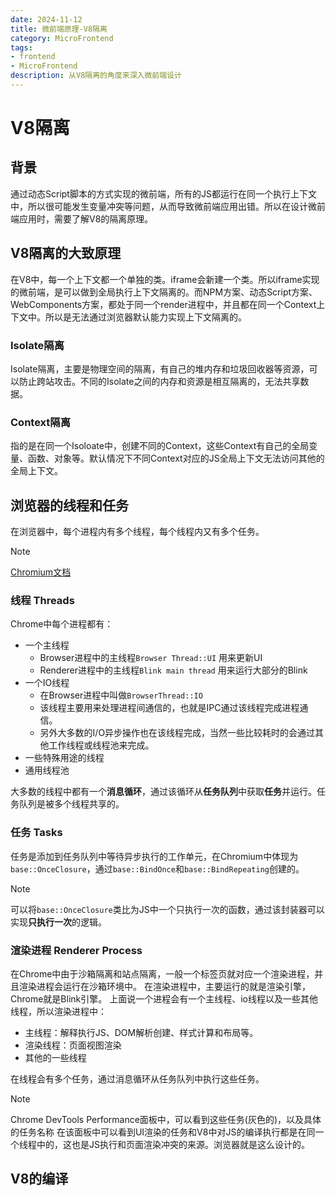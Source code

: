 ```yaml
---
date: 2024-11-12
title: 微前端原理-V8隔离
category: MicroFrontend
tags:
- frontend
- MicroFrontend
description: 从V8隔离的角度来深入微前端设计
---
```


# V8隔离

## 背景

通过动态Script脚本的方式实现的微前端，所有的JS都运行在同一个执行上下文中，所以很可能发生变量冲突等问题，从而导致微前端应用出错。所以在设计微前端应用时，需要了解V8的隔离原理。

## V8隔离的大致原理

在V8中，每一个上下文都一个单独的类。iframe会新建一个类。所以iframe实现的微前端，是可以做到全局执行上下文隔离的。而NPM方案、动态Script方案、WebComponents方案，都处于同一个render进程中，并且都在同一个Context上下文中。所以是无法通过浏览器默认能力实现上下文隔离的。

### Isolate隔离

Isolate隔离，主要是物理空间的隔离，有自己的堆内存和垃圾回收器等资源，可以防止跨站攻击。不同的Isolate之间的内存和资源是相互隔离的，无法共享数据。

### Context隔离

指的是在同一个Isoloate中，创建不同的Context，这些Context有自己的全局变量、函数、对象等。默认情况下不同Context对应的JS全局上下文无法访问其他的全局上下文。

## 浏览器的线程和任务

在浏览器中，每个进程内有多个线程，每个线程内又有多个任务。

> [!NOTE]
> [Chromium文档](https://chromium.googlesource.com/chromium/src.git/+/HEAD/docs/threading_and_tasks.md#threads)

### 线程 Threads

Chrome中每个进程都有：
- 一个主线程
  - Browser进程中的主线程`Browser Thread::UI` 用来更新UI
  - Renderer进程中的主线程`Blink main thread` 用来运行大部分的Blink
- 一个IO线程
  - 在Browser进程中叫做`BrowserThread::IO`
  - 该线程主要用来处理进程间通信的，也就是IPC通过该线程完成进程通信。
  - 另外大多数的I/O异步操作也在该线程完成，当然一些比较耗时的会通过其他工作线程或线程池来完成。
- 一些特殊用途的线程
- 通用线程池

大多数的线程中都有一个**消息循环**，通过该循环从**任务队列**中获取**任务**并运行。任务队列是被多个线程共享的。

### 任务 Tasks

任务是添加到任务队列中等待异步执行的工作单元，在Chromium中体现为`base::OnceClosure`，通过`base::BindOnce`和`base::BindRepeating`创建的。

> [!NOTE]
> 可以将`base::OnceClosure`类比为JS中一个只执行一次的函数，通过该封装器可以实现**只执行一次**的逻辑。

### 渲染进程 Renderer Process

在Chrome中由于沙箱隔离和站点隔离，一般一个标签页就对应一个渲染进程，并且渲染进程会运行在沙箱环境中。
在渲染进程中，主要运行的就是渲染引擎，Chrome就是Blink引擎。
上面说一个进程会有一个主线程、io线程以及一些其他线程，所以渲染进程中：
- 主线程：解释执行JS、DOM解析创建、样式计算和布局等。
- 渲染线程：页面视图渲染
- 其他的一些线程

在线程会有多个任务，通过消息循环从任务队列中执行这些任务。

> [!NOTE]
> Chrome DevTools Performance面板中，可以看到这些任务(灰色的)，以及具体的任务名称
> 在该面板中可以看到UI渲染的任务和V8中对JS的编译执行都是在同一个线程中的，这也是JS执行和页面渲染冲突的来源。浏览器就是这么设计的。

## V8的编译




